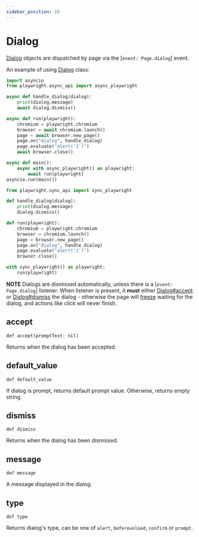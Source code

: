 ```yaml
---
sidebar_position: 10
---
```


# Dialog

[Dialog](./dialog) objects are dispatched by page via the [`event: Page.dialog`] event.

An example of using [Dialog](./dialog) class:

```py title=example_7fb5b2cb8d04a1da91dc6f9c3ecf8c6cdbe0c605483cf46bbcca8bff5850ec95.py
import asyncio
from playwright.async_api import async_playwright

async def handle_dialog(dialog):
    print(dialog.message)
    await dialog.dismiss()

async def run(playwright):
    chromium = playwright.chromium
    browser = await chromium.launch()
    page = await browser.new_page()
    page.on("dialog", handle_dialog)
    page.evaluate("alert('1')")
    await browser.close()

async def main():
    async with async_playwright() as playwright:
        await run(playwright)
asyncio.run(main())

```

```py title=example_e0a400dda0b0b538703f892c5f970ba129b2144c40fbbf1a63dfa74d2a52df75.py
from playwright.sync_api import sync_playwright

def handle_dialog(dialog):
    print(dialog.message)
    dialog.dismiss()

def run(playwright):
    chromium = playwright.chromium
    browser = chromium.launch()
    page = browser.new_page()
    page.on("dialog", handle_dialog)
    page.evaluate("alert('1')")
    browser.close()

with sync_playwright() as playwright:
    run(playwright)

```

**NOTE** Dialogs are dismissed automatically, unless there is a [`event: Page.dialog`] listener. When listener is
present, it **must** either [Dialog#accept](./dialog#accept) or [Dialog#dismiss](./dialog#dismiss) the dialog - otherwise the page
will [freeze](https://developer.mozilla.org/en-US/docs/Web/JavaScript/EventLoop#never_blocking) waiting for the
dialog, and actions like click will never finish.

## accept

```
def accept(promptText: nil)
```

Returns when the dialog has been accepted.

## default_value

```
def default_value
```

If dialog is prompt, returns default prompt value. Otherwise, returns empty string.

## dismiss

```
def dismiss
```

Returns when the dialog has been dismissed.

## message

```
def message
```

A message displayed in the dialog.

## type

```
def type
```

Returns dialog's type, can be one of `alert`, `beforeunload`, `confirm` or `prompt`.
